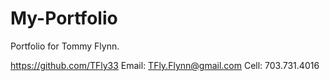# My-Portfolio

Portfolio for Tommy Flynn. 

https://github.com/TFly33
Email: TFly.Flynn@gmail.com
Cell: 703.731.4016 

